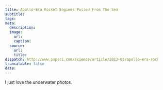 ```yaml
---
title: Apollo-Era Rocket Engines Pulled From The Sea
subtitle:
tags:
meta:
  description:
  image:
    url:
    caption:
  source:
    url:
    title:
dispatch: http://www.popsci.com/science/article/2013-03/apollo-era-rocket-engines-pulled-sea
truncatable: false
date:
---
```


I just love the underwater photos.
